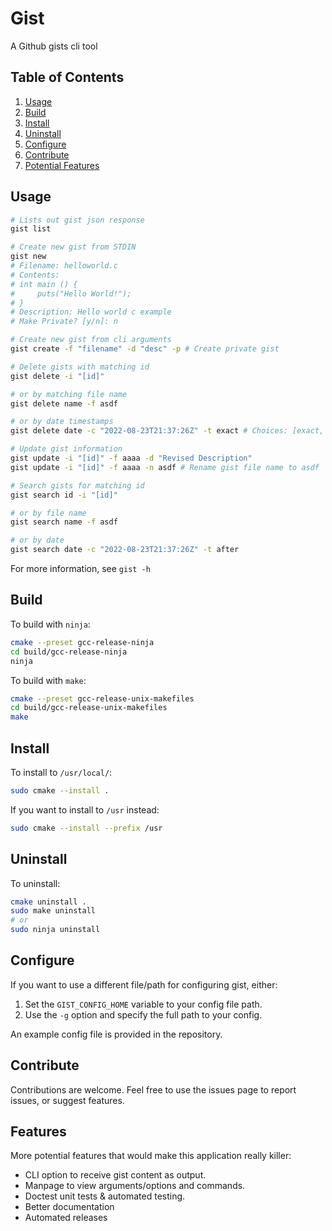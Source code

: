 # Gist

A Github gists cli tool

## Table of Contents

1. [Usage](#usage)
2. [Build](#build)
3. [Install](#install)
4. [Uninstall](#uninstall)
5. [Configure](#configure)
6. [Contribute](#contribute)
7. [Potential Features](#features)

## Usage

``` bash
# Lists out gist json response
gist list

# Create new gist from STDIN
gist new
# Filename: helloworld.c
# Contents:
# int main () {
#     puts("Hello World!");
# }
# Description: Hello world c example
# Make Private? [y/n]: n

# Create new gist from cli arguments
gist create -f "filename" -d "desc" -p # Create private gist

# Delete gists with matching id
gist delete -i "[id]"

# or by matching file name
gist delete name -f asdf

# or by date timestamps
gist delete date -c "2022-08-23T21:37:26Z" -t exact # Choices: [exact, before, after]

# Update gist information
gist update -i "[id]" -f aaaa -d "Revised Description"
gist update -i "[id]" -f aaaa -n asdf # Rename gist file name to asdf

# Search gists for matching id
gist search id -i "[id]"

# or by file name
gist search name -f asdf

# or by date
gist search date -c "2022-08-23T21:37:26Z" -t after
```

For more information, see `gist -h`

## Build

To build with `ninja`:

``` bash
cmake --preset gcc-release-ninja
cd build/gcc-release-ninja
ninja
```

To build with `make`:

``` bash
cmake --preset gcc-release-unix-makefiles
cd build/gcc-release-unix-makefiles
make
```

## Install
To install to `/usr/local/`:

``` bash
sudo cmake --install .
```

If you want to install to `/usr` instead:

``` bash
sudo cmake --install --prefix /usr
```

## Uninstall

To uninstall:

``` bash
cmake uninstall .
sudo make uninstall
# or
sudo ninja uninstall
```

## Configure

If you want to use a different file/path for configuring gist, either:

1. Set the `GIST_CONFIG_HOME` variable to your config file path.
2. Use the `-g` option and specify the full path to your config.

An example config file is provided in the repository.

## Contribute

Contributions are welcome. Feel free to use the issues page to report issues, or suggest features.

## Features

More potential features that would make this application really killer:
- CLI option to receive gist content as output.
- Manpage to view arguments/options and commands.
- Doctest unit tests & automated testing.
- Better documentation
- Automated releases

